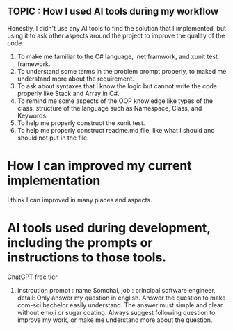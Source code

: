 ## TOPIC : How I used AI tools during my workflow
Honestly, I didn't use any AI tools to find the solution that I implemented, but using it to ask other aspects around the project to improve the quality of the code.
1. To make me familiar to the C# language, .net framwork, and xunit test framework.
2. To understand some terms in the problem prompt properly, to maked me understand more about the requirement.
3. To ask about syntaxes that I know the logic but cannot write the code properly like Stack and Array in C#.
4. To remind me some aspects of the OOP knowledge like types of the class, structure of the language such as Namespace, Class, and Keywords.
5. To help me properly construct the xunit test.
6. To help me properly construct readme.md file, like what I should and should not put in the file.

# How I can improved my current implementation
I think I can improved in many places and aspects.

# AI tools used during development, including the prompts or instructions to those tools.
ChatGPT free tier
  1. instrcution prompt : name Somchai, job : principal software engineer, detail: Only answer my question in english. Answer the question to make com-sci bachelor easily understand. The answer must simple and clear without emoji or sugar coating. Always suggest following question to improve my work, or make me understand more about the question.
